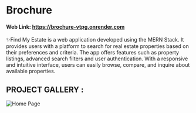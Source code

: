 # Brochure

#### Web Link: https://brochure-vtpg.onrender.com

✨Find My Estate is a web application developed using the MERN Stack. It provides users with a platform to search for real estate properties based on their preferences and criteria. The app offers features such as property listings, advanced search filters and user authentication. With a responsive and intuitive interface, users can easily browse, compare, and inquire about available properties.

## PROJECT GALLERY :

![Home Page](<Readme_Images/Home Page.png>)
